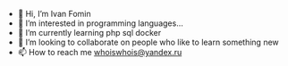 - 👋 Hi, I’m Ivan Fomin
- 👀 I’m interested in programming languages...
- 🌱 I’m currently learning php sql docker
- 💞️ I’m looking to collaborate on people who like to learn something new
- 📫 How to reach me whoiswhois@yandex.ru

<!---
ivanfomin/ivanfomin is a ✨ special ✨ repository because its `README.md` (this file) appears on your GitHub profile.
You can click the Preview link to take a look at your changes.
--->
